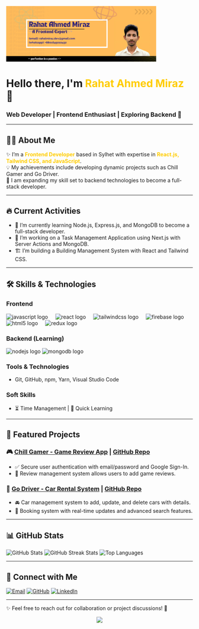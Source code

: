 <div align="left">
  <img height="150" src="https://github.com/rahatmirazdev/rahatmirazdev/blob/main/rahatbanner.png?raw=true" />
</div>

# <div align="left">Hello there, I'm <span style="color:#ffcc00; font-weight:bold;">Rahat Ahmed Miraz</span> 👋</div>
### <div align="left">Web Developer | Frontend Enthusiast | Exploring Backend 🚀</div>

---

## 👨‍💻 About Me

<p align="left">
✨ I’m a <span style="color:#ffcc00; font-weight:bold;">Frontend Developer</span> based in Sylhet with expertise in <span style="color:#ffcc00; font-weight:bold;">React.js, Tailwind CSS, and JavaScript</span>. <br>
💡 My achievements include developing dynamic projects such as Chill Gamer and Go Driver. <br>
🚀 I am expanding my skill set to backend technologies to become a full-stack developer.
</p>

---

## 🔥 Current Activities
- 🌱 I’m currently learning Node.js, Express.js, and MongoDB to become a full-stack developer.
- 🚀 I’m working on a Task Management Application using Next.js with Server Actions and MongoDB.
- 🏗️ I’m building a Building Management System with React and Tailwind CSS.

---

## 🛠 Skills & Technologies

### Frontend
<div align="left">
  <img src="https://cdn.jsdelivr.net/gh/devicons/devicon/icons/javascript/javascript-original.svg" height="40" alt="javascript logo"  />
  <img width="12" />
  <img src="https://cdn.jsdelivr.net/gh/devicons/devicon/icons/react/react-original.svg" height="40" alt="react logo"  />
  <img width="12" />
  <img src="https://cdn.jsdelivr.net/gh/devicons/devicon/icons/tailwindcss/tailwindcss-original-wordmark.svg" height="40" alt="tailwindcss logo"  />
  <img width="12" />
  <img src="https://cdn.jsdelivr.net/gh/devicons/devicon/icons/firebase/firebase-plain.svg" height="40" alt="firebase logo"  />
  <img width="12" />
  <img src="https://cdn.jsdelivr.net/gh/devicons/devicon/icons/html5/html5-original.svg" height="40" alt="html5 logo"  />
  <img width="12" />
  <img src="https://cdn.jsdelivr.net/gh/devicons/devicon/icons/redux/redux-original.svg" height="40" alt="redux logo"  />
</div>

###

### Backend (Learning)
<div align="left">
  <img src="https://cdn.jsdelivr.net/gh/devicons/devicon/icons/nodejs/nodejs-original.svg" height="40" alt="nodejs logo"  />
  <img src="https://cdn.jsdelivr.net/gh/devicons/devicon/icons/mongodb/mongodb-original.svg" height="40" alt="mongodb logo"  />
</div>

### Tools & Technologies
- Git, GitHub, npm, Yarn, Visual Studio Code

### Soft Skills
- ⏳ Time Management | 🎯 Quick Learning

---

## 🚀 Featured Projects

### 🎮 [Chill Gamer - Game Review App](https://chill-gamerzz.web.app/) | [GitHub Repo](https://github.com/rahatmirazdev/Chill-Gamer)
- ✅ Secure user authentication with email/password and Google Sign-In.
- 📝 Review management system allows users to add game reviews.

### 🚗 [Go Driver - Car Rental System](https://godriveer.web.app/) | [GitHub Repo](https://github.com/rahatmirazdev/Go-Driver)
- 🚘 Car management system to add, update, and delete cars with details.
- 🔎 Booking system with real-time updates and advanced search features.

---

## 📊 GitHub Stats

<p align="left">
  <img src="https://github-readme-stats.vercel.app/api?username=rahatmirazdev&theme=dark&hide_border=false&include_all_commits=false&count_private=true" alt="GitHub Stats"/>
  <img src="https://github-readme-streak-stats.herokuapp.com/?user=rahatmirazdev&theme=dark&hide_border=false" alt="GitHub Streak Stats"/>
  <img src="https://github-readme-stats.vercel.app/api/top-langs/?username=rahatmirazdev&theme=dark&hide_border=false&include_all_commits=false&count_private=true&layout=compact" alt="Top Languages"/>
</p>

---

## 🔗 Connect with Me
<div align="left">
  <a href="mailto:rahatmiraz.dev@gmail.com"><img src="https://img.shields.io/badge/Email-D14836?style=for-the-badge&logo=gmail&logoColor=white" alt="Email" /></a>
  <a href="https://github.com/rahatmirazdev"><img src="https://img.shields.io/badge/GitHub-181717?style=for-the-badge&logo=github&logoColor=white" alt="GitHub" /></a>
  <a href="https://www.linkedin.com/in/rahatahmedmiraz"><img src="https://img.shields.io/badge/LinkedIn-0077B5?style=for-the-badge&logo=linkedin&logoColor=white" alt="LinkedIn" /></a>
</div>

---

✨ Feel free to reach out for collaboration or project discussions! 🚀
<p align="center">
  <img src="https://capsule-render.vercel.app/api?type=waving&color=gradient&height=60&section=footer"/>
</p>

